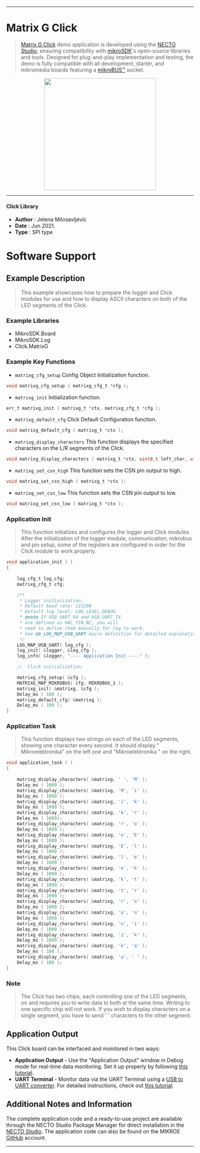 
---
# Matrix G Click

> [Matrix G Click](https://www.mikroe.com/?pid_product=MIKROE-2246) demo application is developed using
the [NECTO Studio](https://www.mikroe.com/necto), ensuring compatibility with [mikroSDK](https://www.mikroe.com/mikrosdk)'s
open-source libraries and tools. Designed for plug-and-play implementation and testing, the demo is fully compatible with
all development, starter, and mikromedia boards featuring a [mikroBUS&trade;](https://www.mikroe.com/mikrobus) socket.

<p align="center">
  <img src="https://www.mikroe.com/?pid_product=MIKROE-2246&image=1" height=300px>
</p>

---

#### Click Library

- **Author**        : Jelena Milosavljevic
- **Date**          : Jun 2021.
- **Type**          : SPI type

# Software Support

## Example Description

> This example showcases how to prepare the logger and Click modules for use and how to display ASCII characters on both of the LED segments of the Click.

### Example Libraries

- MikroSDK.Board
- MikroSDK.Log
- Click.MatrixG

### Example Key Functions

- `matrixg_cfg_setup` Config Object Initialization function.
```c
void matrixg_cfg_setup ( matrixg_cfg_t *cfg );
```

- `matrixg_init` Initialization function.
```c
err_t matrixg_init ( matrixg_t *ctx, matrixg_cfg_t *cfg );
```

- `matrixg_default_cfg` Click Default Configuration function.
```c
void matrixg_default_cfg ( matrixg_t *ctx );
```

- `matrixg_display_characters` This function displays the specified characters on the L/R segments of the Click.
```c
void matrixg_display_characters ( matrixg_t *ctx, uint8_t left_char, uint8_t right_char );
```

- `matrixg_set_csn_high` This function sets the CSN pin output to high.
```c
void matrixg_set_csn_high ( matrixg_t *ctx );
```

- `matrixg_set_csn_low` This function sets the CSN pin output to low.
```c
void matrixg_set_csn_low ( matrixg_t *ctx );
```

### Application Init

> This function initializes and configures the logger and Click modules. After the initialization of the logger module, communication, mikrobus and pin setup, some of the registers are configured in order for the Click module to work properly.

```c
void application_init ( ) 
{
   
    log_cfg_t log_cfg;
    matrixg_cfg_t cfg;

    /** 
     * Logger initialization.
     * Default baud rate: 115200
     * Default log level: LOG_LEVEL_DEBUG
     * @note If USB_UART_RX and USB_UART_TX 
     * are defined as HAL_PIN_NC, you will 
     * need to define them manually for log to work. 
     * See @b LOG_MAP_USB_UART macro definition for detailed explanation.
     */
    LOG_MAP_USB_UART( log_cfg );
    log_init( &logger, &log_cfg );
    log_info( &logger, "---- Application Init ----" );

    //  Click initialization.

    matrixg_cfg_setup( &cfg );
    MATRIXG_MAP_MIKROBUS( cfg, MIKROBUS_1 );
    matrixg_init( &matrixg, &cfg );
    Delay_ms ( 100 );
    matrixg_default_cfg( &matrixg );
    Delay_ms ( 100 );
}
```

### Application Task

> This function displays two strings on each of the LED segments, showing one character every second. It should display " Mikroelektronika" on the left one and "Mikroelektronika " on the right.

```c
void application_task ( ) 
{
   
    matrixg_display_characters( &matrixg, ' ', 'M' );
    Delay_ms ( 1000 );
    matrixg_display_characters( &matrixg, 'M', 'i' );
    Delay_ms ( 1000 );
    matrixg_display_characters( &matrixg, 'i', 'k' );
    Delay_ms ( 1000 );
    matrixg_display_characters( &matrixg, 'k', 'r' );
    Delay_ms ( 1000);
    matrixg_display_characters( &matrixg, 'r', 'o' );
    Delay_ms ( 1000 );
    matrixg_display_characters( &matrixg, 'o', 'E' );
    Delay_ms ( 1000 );
    matrixg_display_characters( &matrixg, 'E', 'l' );
    Delay_ms ( 1000 );
    matrixg_display_characters( &matrixg, 'l', 'e' );
    Delay_ms ( 1000 );
    matrixg_display_characters( &matrixg, 'e', 'k' );
    Delay_ms ( 1000 );
    matrixg_display_characters( &matrixg, 'k', 't' );
    Delay_ms ( 1000 );
    matrixg_display_characters( &matrixg, 't', 'r' );
    Delay_ms ( 1000 );
    matrixg_display_characters( &matrixg, 'r', 'o' );
    Delay_ms ( 1000 );
    matrixg_display_characters( &matrixg, 'o', 'n' );
    Delay_ms ( 1000 );
    matrixg_display_characters( &matrixg, 'n', 'i' );
    Delay_ms ( 1000 );
    matrixg_display_characters( &matrixg, 'i', 'k' );
    Delay_ms ( 1000 );
    matrixg_display_characters( &matrixg, 'k', 'a' );
    Delay_ms ( 100 );
    matrixg_display_characters( &matrixg, 'a', ' ' );
    Delay_ms ( 100 );
}
```

### Note

> The Click has two chips, each controlling one of the LED segments, on and requires you to write data to both at the same time. Writing to one specific chip will not work. If you wish to display characters on a single segment, you have to send ' ' characters to the other segment.

## Application Output

This Click board can be interfaced and monitored in two ways:
- **Application Output** - Use the "Application Output" window in Debug mode for real-time data monitoring.
Set it up properly by following [this tutorial](https://www.youtube.com/watch?v=ta5yyk1Woy4).
- **UART Terminal** - Monitor data via the UART Terminal using
a [USB to UART converter](https://www.mikroe.com/click/interface/usb?interface*=uart,uart). For detailed instructions,
check out [this tutorial](https://help.mikroe.com/necto/v2/Getting%20Started/Tools/UARTTerminalTool).

## Additional Notes and Information

The complete application code and a ready-to-use project are available through the NECTO Studio Package Manager for 
direct installation in the [NECTO Studio](https://www.mikroe.com/necto). The application code can also be found on
the MIKROE [GitHub](https://github.com/MikroElektronika/mikrosdk_click_v2) account.

---
